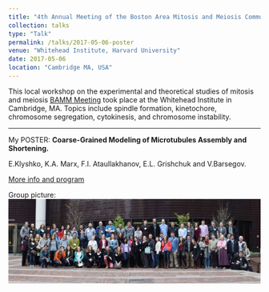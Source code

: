 ```yaml
---
title: "4th Annual Meeting of the Boston Area Mitosis and Meiosis Community"
collection: talks
type: "Talk"
permalink: /talks/2017-05-06-poster
venue: "Whitehead Institute, Harvard University"
date: 2017-05-06
location: "Cambridge MA, USA"
---
```


This local workshop on the experimental and theoretical studies of mitosis and meiosis [BAMM Meeting](http://bammmeeting.com/) took place at the Whitehead Institute in Cambridge, MA. Topics include spindle formation, kinetochore, chromosome segregation, cytokinesis, and chromosome instability.

---

My POSTER: 
**Coarse-Grained Modeling of Microtubules Assembly and Shortening.**

E.Klyshko, K.A. Marx, F.I. Ataullakhanov, E.L. Grishchuk and V.Barsegov.

[More info and program](http://bammmeeting.com/wp-content/uploads/2017/04/BAMM-2017-PROGRAM.pdf)

Group picture:
<img src="/images/BAMM-2017.jpg" width="1000px">
